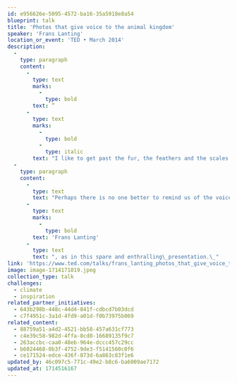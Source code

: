 ```yaml
---
id: e956626e-5095-4572-ba16-35a5918e8a54
blueprint: talk
title: 'Photos that give voice to the animal kingdom'
speaker: 'Frans Lanting'
location_or_event: 'TED • March 2014'
description:
  -
    type: paragraph
    content:
      -
        type: text
        marks:
          -
            type: bold
        text: ”
      -
        type: text
        marks:
          -
            type: bold
          -
            type: italic
        text: "I like to get past the fur, the feathers and the scales. I like to get under the skin.”\_\_"
  -
    type: paragraph
    content:
      -
        type: text
        text: "Perhaps there is no one better to remind us of the voice of animals than Dutch wildlife photographer\_"
      -
        type: text
        marks:
          -
            type: bold
        text: 'Frans Lanting'
      -
        type: text
        text: ", as in this spare and enthralling\_presentation.\_"
link: 'https://www.ted.com/talks/frans_lanting_photos_that_give_voice_to_the_animal_kingdom?referrer=playlist-close_up_and_personal&language=en'
image: image-1714171819.jpeg
collection_type: talk
challenges:
  - climate
  - inspiration
related_partner_initiatives:
  - 643b298b-448c-44d4-841f-cdbcd7b03dcd
  - c7f4951c-3a1d-4fd9-a01d-f0b73975b069
related_content:
  - 88759a51-a4d2-4521-bb58-457a631cf773
  - c4e39c58-982d-4ffa-8cd0-16689135f9c7
  - 263accbc-caa0-48eb-964e-dccc457c29cc
  - b6024468-0b3f-4752-9de3-f5141560c0f6
  - ce171524-edce-436f-873d-6a863c83f1e6
updated_by: 46c097c5-771c-49e2-b8c6-ba6009ae7172
updated_at: 1714516167
---
```

